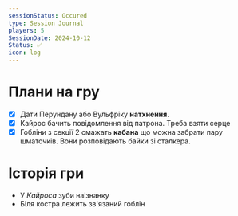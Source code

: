 ```yaml
---
sessionStatus: Occured
type: Session Journal
players: 5
SessionDate: 2024-10-12
Status: ✅
icon: log
---
```

# Плани на гру

- [x] Дати Перундану або Вульфріку **натхнення**.  
- [x] Кайрос бачить повідомлення від патрона. Треба взяти серце  
- [x] Гобліни з секції 2 смажать **кабана** що можна забрати пару шматочків. Вони розповідають байки зі сталкера.
# Історія гри

- У _Кайроса_ зуби наізнанку
- Біля костра лежить зв'язаний гоблін